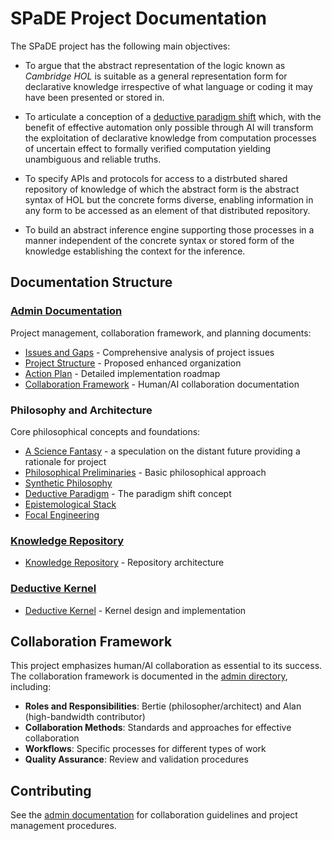 # SPaDE Project Documentation

The SPaDE project has the following main objectives:

* To argue that the abstract representation of the logic known
as _Cambridge HOL_ is suitable as a general representation form for declarative knowledge irrespective of what language or coding it may have been presented or stored in.

* To articulate a conception of a
[deductive paradigm shift](DeductiveParadigm.md) which,
with the benefit of effective automation only possible through AI
will transform the exploitation of declarative knowledge
from computation processes of uncertain effect to
formally verified computation yielding unambiguous and reliable truths.

* To specify APIs and protocols for access to a distrbuted shared repository of knowledge of which the abstract form is the abstract syntax of HOL but the concrete forms diverse, enabling information in any form to be accessed as an element of that distributed repository.

* To build an abstract inference engine supporting those processes
in a manner independent of the concrete syntax or stored form
of the knowledge establishing the context for the inference.

## Documentation Structure

### [Admin Documentation](admin/README.md)
Project management, collaboration framework, and planning documents:
- [Issues and Gaps](admin/ISSUES.md) - Comprehensive analysis of project issues
- [Project Structure](admin/PROJECT_STRUCTURE.md) - Proposed enhanced organization
- [Action Plan](admin/ACTION_PLAN.md) - Detailed implementation roadmap
- [Collaboration Framework](admin/) - Human/AI collaboration documentation



### Philosophy and Architecture

Core philosophical concepts and foundations:

* [A Science Fantasy](ScienceFantasy.md) - a speculation on the distant future providing a rationale for project
* [Philosophical Preliminaries](PhilosophicalPreliminaries.md) - Basic philosophical approach
* [Synthetic Philosophy](SyntheticPhilosophy.md)
* [Deductive Paradigm](DeductiveParadigm.md) - The paradigm shift concept
* [Epistemological Stack](EpistemologicalStack.md)
* [Focal Engineering](FocalEngineering.md)


### [Knowledge Repository](kr/README.md/)

* [Knowledge Repository](kr/KnowledgeRepo.md) - Repository architecture


### [Deductive Kernel](dk/README.md)

* [Deductive Kernel](dk/kernel.md) - Kernel design and implementation

## Collaboration Framework


This project emphasizes human/AI collaboration as essential to its success. The collaboration framework is documented in the [admin directory](admin/), including:

* **Roles and Responsibilities**: Bertie (philosopher/architect) and Alan (high-bandwidth contributor)
* **Collaboration Methods**: Standards and approaches for effective collaboration
* **Workflows**: Specific processes for different types of work
* **Quality Assurance**: Review and validation procedures

## Contributing

See the [admin documentation](admin/) for collaboration guidelines and project management procedures.
